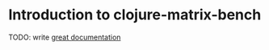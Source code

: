 # Introduction to clojure-matrix-bench

TODO: write [great documentation](http://jacobian.org/writing/what-to-write/)
